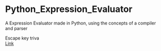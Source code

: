 # Python_Expression_Evaluator
A Expression Evaluator made in Python, using the concepts of a compiler and parser

Escape key triva  
[Link](https://stackoverflow.com/questions/27372068/why-does-the-escape-key-have-a-delay-in-python-curses)

